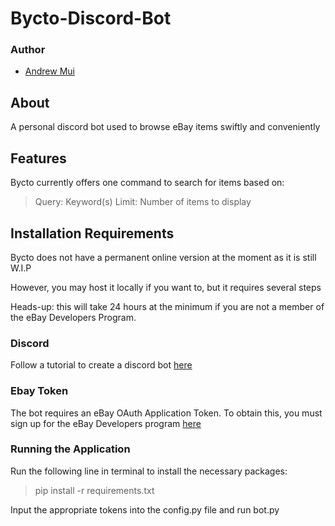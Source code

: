 # Bycto-Discord-Bot

### Author
- [Andrew Mui](https://github.com/AMuiSBU)

## About

A personal discord bot used to browse eBay items swiftly and conveniently

## Features

Bycto currently offers one command to search for items based on:
> Query: Keyword(s) 
> Limit: Number of items to display

## Installation Requirements

Bycto does not have a permanent online version at the moment as it is still W.I.P

However, you may host it locally if you want to, but it requires several steps

Heads-up: this will take 24 hours at the minimum if you are not a member of the eBay Developers Program.

### Discord

Follow a tutorial to create a discord bot [here](https://discord.com/developers/applications)

### Ebay Token

The bot requires an eBay OAuth Application Token. To obtain this, you must sign up for the eBay Developers program [here](https://developer.ebay.com/join)

### Running the Application

Run the following line in terminal to install the necessary packages:
   
> pip install -r requirements.txt

Input the appropriate tokens into the config.py file and run bot.py

